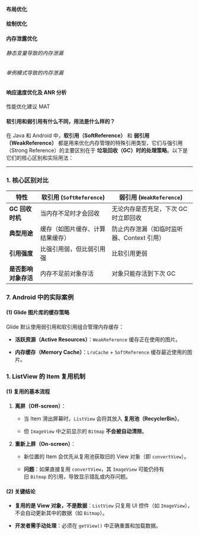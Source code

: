 #### 布局优化
#### 绘制优化
#### 内存泄露优化
######   静态变量导致的内存泄漏
######   单例模式导致的内存泄漏
#### 响应速度优化及 ANR 分析


性能优化建议 
MAT

#### 软引用和弱引用有什么不同，用法是什么样的？
在 Java 和 Android 中，**软引用（SoftReference）** 和 **弱引用（WeakReference）** 都是用来优化内存管理的特殊引用类型，它们与强引用（Strong Reference）的主要区别在于 **垃圾回收（GC）时的处理策略**。以下是它们的核心区别和实际用法：

---

### **1. 核心区别对比**

| 特性           | 软引用 (`SoftReference`) | 弱引用 (`WeakReference`)     |
| ------------ | --------------------- | ------------------------- |
| **GC 回收时机**  | 当内存不足时才会回收            | 无论内存是否充足，下次 GC 时立即回收      |
| **典型用途**     | 缓存（如图片缓存、计算结果缓存）      | 防止内存泄漏（如临时监听器、Context 引用） |
| **引用强度**     | 比强引用弱，但比弱引用强          | 比软引用更弱                    |
| **是否影响对象存活** | 内存不足前对象存活             | 对象只能存活到下次 GC              |

### **7. Android 中的实际案例**

#### **(1) Glide 图片库的缓存策略**

Glide 默认使用弱引用和软引用组合管理内存缓存：

- **活跃资源（Active Resources）**：`WeakReference` 缓存正在使用的图片。
    
- **内存缓存（Memory Cache）**：`LruCache` + `SoftReference` 缓存最近使用的图片。


### **1. ListView 的 Item 复用机制**

#### **(1) 复用的基本流程**

1. **离屏（Off-screen）**：
    
    - 当 Item 滑出屏幕时，`ListView` 会将其放入 **复用池（RecyclerBin）**。
        
    - 但 `ImageView` 中之前显示的 `Bitmap` **不会被自动清除**。
        
2. **重新上屏（On-screen）**：
    
    - 新位置的 Item 会优先从复用池获取旧的 View 对象（即 `convertView`）。
        
    - **问题**：如果直接复用 `convertView`，其 `ImageView` 可能仍持有旧 `Bitmap` 的引用，导致显示错乱或内存问题。
        

#### **(2) 关键结论**

- **复用的是 View 对象，不是数据**：`ListView` 只复用 UI 控件（如 `ImageView`），不会自动更新其中的数据（如 `Bitmap`）。
    
- **开发者需手动处理**：必须在 `getView()` 中正确重置和加载数据。